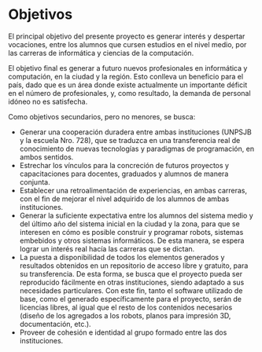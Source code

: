 # Objetivos
El principal objetivo del presente proyecto es generar interés y despertar vocaciones, entre los alumnos que cursen estudios en el nivel medio, por las carreras de informática y ciencias de la computación. 

El objetivo final es generar a futuro nuevos profesionales en informática y computación, en la ciudad y la región. Esto conlleva un beneficio para el país, dado que es un área donde existe actualmente un importante déficit en el número de profesionales, y, como resultado, la demanda de personal idóneo no es satisfecha.

Como objetivos secundarios, pero no menores, se busca:
* Generar una cooperación duradera entre ambas instituciones (UNPSJB y la escuela Nro. 728), que se traduzca en una transferencia real de conocimiento de nuevas tecnologías y paradigmas de programación, en ambos sentidos.
* Estrechar los vínculos para la concreción de futuros proyectos y capacitaciones para docentes, graduados y alumnos de manera conjunta.
* Establecer una retroalimentación de experiencias, en ambas carreras, con el fin de mejorar el nivel adquirido de los alumnos de ambas instituciones.
* Generar la suficiente expectativa entre los alumnos del sistema medio y del último año del sistema inicial en la ciudad y la zona, para que se interesen en cómo es posible construir y programar robots, sistemas embebidos y otros sistemas informáticos. De esta manera, se espera lograr un interés real hacía las carreras que se dictan.
* La puesta a disponibilidad de todos los elementos generados y resultados obtenidos en un repositorio de acceso libre y gratuito, para su transferencia. De esta forma, se busca que el proyecto pueda ser reproducido fácilmente en otras instituciones, siendo adaptado a sus necesidades particulares. Con este fin, tanto el software utilizado de base, como el generado específicamente para el proyecto, serán de licencias libres, al igual que el resto de los contenidos necesarios (diseño de los agregados a los robots, planos para impresión 3D, documentación, etc.).
* Proveer de cohesión e identidad al grupo formado entre las dos instituciones.